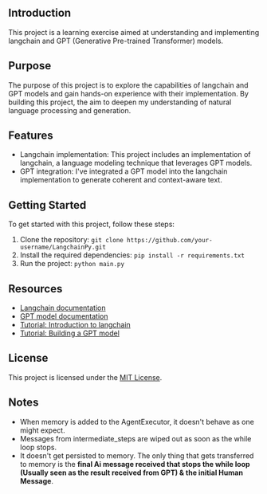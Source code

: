 ## Introduction

This project is a learning exercise aimed at understanding and implementing langchain and GPT (Generative Pre-trained Transformer) models.

## Purpose

The purpose of this project is to explore the capabilities of langchain and GPT models and gain hands-on experience with their implementation. By building this project, the aim to deepen my understanding of natural language processing and generation.

## Features

- Langchain implementation: This project includes an implementation of langchain, a language modeling technique that leverages GPT models.
- GPT integration: I've integrated a GPT model into the langchain implementation to generate coherent and context-aware text.

## Getting Started

To get started with this project, follow these steps:

1. Clone the repository: `git clone https://github.com/your-username/LangchainPy.git`
2. Install the required dependencies: `pip install -r requirements.txt`
3. Run the project: `python main.py`

## Resources

- [Langchain documentation](https://langchain-docs.com)
- [GPT model documentation](https://gpt-model-docs.com)
- [Tutorial: Introduction to langchain](https://langchain-tutorial.com)
- [Tutorial: Building a GPT model](https://gpt-tutorial.com)

## License

This project is licensed under the [MIT License](LICENSE).

## Notes

- When memory is added to the AgentExecutor, it doesn't behave as one might expect.
- Messages from intermediate_steps are wiped out as soon as the while loop stops.
- It doesn't get persisted to memory. The only thing that gets transferred to memory is the **final Ai message received that stops the while loop (Usually seen as the result received from GPT) & the initial Human Message**.
